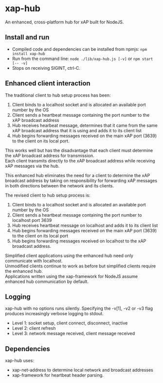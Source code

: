 # xap-hub
An enhanced, cross-platform hub for xAP built for NodeJS.

## Install and run
* Compiled code and dependencies can be installed from npmjs: ``npm install xap-hub``
* Run from the command line: ``node ./lib/xap-hub.js [-v]`` or ``npm start [-- -v]``
* Stops on receiving SIGINT, ctrl-C.

## Enhanced client interaction
The traditional client to hub setup process has been:
1. Client binds to a localhost socket and is allocated an available port number by the OS
2. Client sends a heartbeat message containing the port number to the xAP broadcast address 
3. Hub receives hearbeat message, determines that it came from the same xAP broadcast address that it is using and adds it to its client list
4. Hub begins forwarding messages received on the main xAP port (3639) to the client on its local port.

This works well but has the disadvantage that each client must determine the xAP broadcast address for transmission.  
Each client transmits directly to the xAP broadcast address while receiving xAP messages via the hub.

This enhanced hub eliminates the need for a client to determine the xAP broadcast address by taking on responsibility
for forwarding xAP messages in both directions between the network and its clients.

The revised client to hub setup process is:
1. Client binds to a localhost socket and is allocated an available port number by the OS
2. Client sends a heartbeat message containing the port number to localhost port 3639
3. Hub receives heartbeat message on localhost and adds it to its client list
4. Hub begins forwarding messages received on the main xAP port (3639) to the client on its local port
5. Hub begins forwarding messages received on localhost to the xAP broadcast address.

Simplified client applications using the enhanced hub need only communicate with localhost.  
Unmodified clients continue to work as before but simplified clients require the enhanced hub.  
Applications written using the xap-framework for NodeJS assume enhanced hub communication by default.

## Logging
xap-hub with no options runs silently. Specifying the -v\[1\], -v2 or -v3 flag produces increasingly verbose logging to stdout.
* Level 1: socket setup, client connect, disconnect, inactive
* Level 2: client refresh
* Level 3: network message received, client message received

## Dependencies
xap-hub uses:
* xap-net-address to determine local network and broadcast addresses
* xap-framework for heartbeat header parsing.


